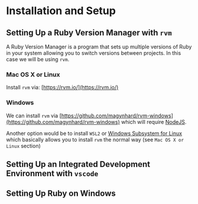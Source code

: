 # Installation and Setup

## Setting Up a Ruby Version Manager with `rvm`

A Ruby Version Manager is a program that sets up multiple versions of Ruby in your system allowing you to switch versions between projects. In this case we will be using `rvm`.

### Mac OS X or Linux

Install `rvm` via: [https://rvm.io/](https://rvm.io/)

### Windows

We can install `rvm` via [https://github.com/magynhard/rvm-windows](https://github.com/magynhard/rvm-windows) which will require [NodeJS](https://nodejs.org/en).

Another option would be to install `WSL2` or [Windows Subsystem for Linux](https://learn.microsoft.com/en-us/windows/wsl/install) which basically allows you to install `rvm` the normal way (see `Mac OS X or Linux` section)

## Setting Up an Integrated Development Environment with `vscode`

## Setting Up Ruby on Windows
